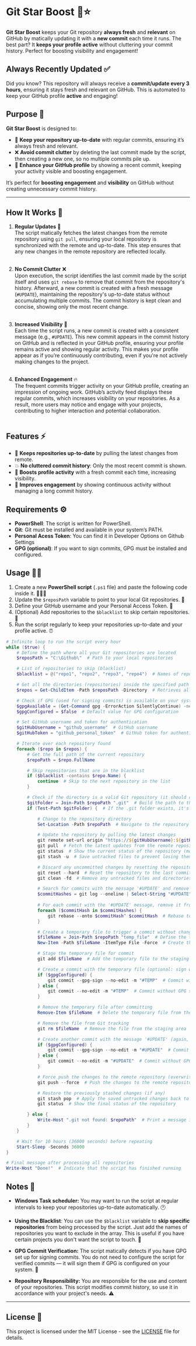 # Git Star Boost 🚀⭐

**Git Star Boost** keeps your Git repository **always fresh** and **relevant** on GitHub by matically updating it with a **new commit** each time it runs. The best part? It **keeps your profile active** without cluttering your commit history. Perfect for boosting visibility and engagement!

## Always Recently Updated ✅
Did you know? This repository will always receive a **commit/update every 3 hours**, ensuring it stays fresh and relevant on GitHub. This is automated to keep your GitHub profile **active** and engaging!

## Purpose 🎯

**Git Star Boost** is designed to:

- 🔄 **Keep your repository up-to-date** with regular commits, ensuring it’s always fresh and relevant.
- ❌ **Avoid commit clutter** by deleting the last commit made by the script, then creating a new one, so no multiple commits pile up.
- 🌟 **Enhance your GitHub profile** by showing a recent commit, keeping your activity visible and boosting engagement.

It’s perfect for **boosting engagement** and **visibility** on GitHub without creating unnecessary commit history.

---

## How It Works 🔧

1. **Regular Updates** 🚀<br>
   The script matically fetches the latest changes from the remote repository using `git pull`, ensuring your local repository is synchronized with the remote and up-to-date. This step ensures that any new changes in the remote repository are reflected locally.<br><br>

2. **No Commit Clutter** ❌<br>
   Upon execution, the script identifies the last commit made by the script itself and uses `git rebase` to remove that commit from the repository's history. Afterward, a new commit is created with a fresh message (`#UPDATE`), maintaining the repository's up-to-date status without accumulating multiple commits. The commit history is kept clean and concise, showing only the most recent change.<br><br>

3. **Increased Visibility** 📅<br>
   Each time the script runs, a new commit is created with a consistent message (e.g., `#UPDATE`). This new commit appears in the commit history on GitHub and is reflected in your GitHub profile, ensuring your profile remains active and showing regular activity. This makes your profile appear as if you’re continuously contributing, even if you're not actively making changes to the project.<br><br>

4. **Enhanced Engagement** 🔥<br>
   The frequent commits trigger activity on your GitHub profile, creating an impression of ongoing work. GitHub’s activity feed displays these regular commits, which increases visibility on your repositories. As a result, more users may notice and engage with your projects, contributing to higher interaction and potential collaboration.<br><br>

## Features ⚡

- 🔄 **Keeps repositories up-to-date** by pulling the latest changes from remote.
- 💥 **No cluttered commit history**: Only the most recent commit is shown.
- 👀 **Boosts profile activity** with a fresh commit each time, increasing visibility.
- 🚀 **Improves engagement** by showing continuous activity without managing a long commit history.

## Requirements ⚙️

- **PowerShell**: The script is written for PowerShell.
- **Git**: Git must be installed and available in your system’s PATH.
- **Personal Acess Token**: You can find it in Developer Options on Github Settings
- **GPG (optional)**: If you want to sign commits, GPG must be installed and configured.

## Usage 🏃‍♂️

1. Create a new **PowerShell script** (`.ps1` file) and paste the following code inside it. 🧑🏻‍💻
2. Update the `$reposPath` variable to point to your local Git repositories. 📂
4. Define your GitHub username and your Personal Access Token. 🪪
5. (Optional) Add repositories to the `$blacklist` to skip certain repositories. 🚫
6. Run the script regularly to keep your repositories up-to-date and your profile active. ⏰

```ps1
# Infinite loop to run the script every hour
while ($true) {
    # Define the path where all your Git repositories are located
    $reposPath = "C:\Github\"  # Path to your local repositories

    # List of repositories to skip (blacklist)
    $blacklist = @("repo1", "repo2", "repo3", "repo4")  # Names of repositories to ignore

    # Get all the directories (repositories) inside the specified path
    $repos = Get-ChildItem -Path $reposPath -Directory  # Retrieves all directories in the given path

    # Check if GPG (used for signing commits) is available on your system
    $gpgAvailable = (Get-Command gpg -ErrorAction SilentlyContinue) -ne $null  # Checks if GPG is installed
    $gpgConfigured = $false  # Default value for GPG configuration

    # Set GitHub username and token for authentication
    $gitHubUsername = "github_username"  # GitHub username
    $gitHubToken = "github_personal_token"  # GitHub token for authentication

    # Iterate over each repository found
    foreach ($repo in $repos) {
        # Get the full path of the current repository
        $repoPath = $repo.FullName

        # Skip repositories that are in the blacklist
        if ($blacklist -contains $repo.Name) {
            continue  # Skip to the next repository in the list
        }

        # Check if the directory is a valid Git repository (it should contain a .git folder)
        $gitFolder = Join-Path $repoPath ".git"  # Build the path to the .git folder
        if (Test-Path $gitFolder) {  # If the .git folder exists, it's a Git repository

            # Change to the repository directory
            Set-Location -Path $repoPath  # Navigate to the repository directory

            # Update the repository by pulling the latest changes
            git remote set-url origin "https://${gitHubUsername}:${gitHubToken}@github.com/${gitHubUsername}/$($repo.Name).git"  # Set the remote URL with the GitHub token
            git pull  # Fetch the latest updates from the remote repository
            git status  # Show the current status of the repository (modified files, etc.)
            git stash -u  # Save untracked files to prevent losing them during the reset

            # Discard any uncommitted changes by resetting the repository to the last commit
            git reset --hard  # Reset the repository to the last commit, discarding local changes
            git clean -fd  # Remove any untracked files and directories

            # Search for commits with the message '#UPDATE' and remove them from history
            $commitHashes = git log --oneline | Select-String "#UPDATE" | ForEach-Object { $_.Line.Split(' ')[0] }  # Get all commit hashes with the message '#UPDATE'
            
            # For each commit with the '#UPDATE' message, remove it from the repository's history
            foreach ($commitHash in $commitHashes) {
                git rebase --onto $commitHash^ $commitHash  # Rebase to remove the commit from the history
            }

            # Create a temporary file to trigger a commit without changing the content of the repository
            $fileName = Join-Path $repoPath "temp_file"  # Define the temporary file name
            New-Item -Path $fileName -ItemType File -Force  # Create the temporary file in the repository

            # Stage the temporary file for commit
            git add $fileName  # Add the temporary file to the staging area

            # Create a commit with the temporary file (optional: sign with GPG if configured)
            if ($gpgConfigured) {
                git commit --gpg-sign --no-edit -m "#TEMP"  # Commit with GPG signing
            } else {
                git commit --no-edit -m "#TEMP"  # Commit without GPG signing
            }

            # Remove the temporary file after committing
            Remove-Item $fileName  # Delete the temporary file from the local repository

            # Remove the file from Git tracking
            git rm $fileName  # Remove the file from the staging area

            # Create another commit with the message '#UPDATE' (again, optional: sign with GPG)
            if ($gpgConfigured) {
                git commit --gpg-sign --no-edit -m "#UPDATE"  # Commit with GPG signing
            } else {
                git commit --no-edit -m "#UPDATE"  # Commit without GPG signing
            }

            # Force push the changes to the remote repository (overwrites history)
            git push --force  # Push the changes to the remote repository, overwriting history

            # Restore the previously stashed changes (if any)
            git stash pop  # Apply the saved untracked changes back to the working directory
            git status  # Show the final status of the repository

        } else {
            Write-Host ".git not found: $repoPath"  # Print a message if the directory isn't a Git repository
        }
    }

    # Wait for 10 hours (36000 seconds) before repeating
    Start-Sleep -Seconds 36000
}

# Final message after processing all repositories
Write-Host "Done!"  # Indicate that the script has finished running
```

## Notes 📝

- **Windows Task scheduler:** You may want to run the script at regular intervals to keep your repositories up-to-date automatically. 🕐

- **Using the Blacklist**: You can use the `$blacklist` variable to **skip specific repositories** from being processed by the script. Just add the names of repositories you want to exclude in the array. This is useful if you have certain projects you don't want the script to touch. 🚫

- **GPG Commit Verification:** The script matically detects if you have GPG set up for signing commits. You do not need to configure the script for verified commits — it will sign them if GPG is configured on your system. 🔑

- **Repository Responsibility:** You are responsible for the use and content of your repositories. This script modifies commit history, so use it in accordance with your project's needs. ⚠️

---

## License 📄

This project is licensed under the MIT License - see the [LICENSE](LICENSE) file for details.
